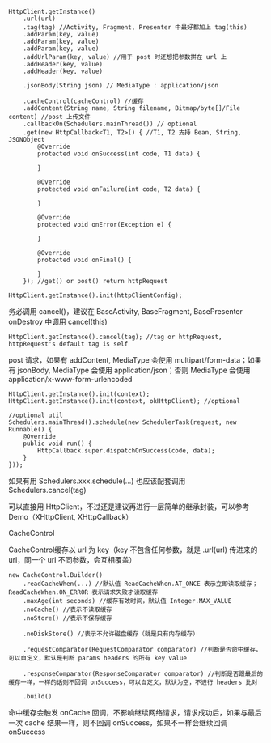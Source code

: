 ````
HttpClient.getInstance()
    .url(url)
    .tag(tag) //Activity, Fragment, Presenter 中最好都加上 tag(this)
    .addParam(key, value)
    .addParam(key, value)
    .addParam(key, value)
    .addUrlParam(key, value) //用于 post 时还想把参数拼在 url 上
    .addHeader(key, value)
    .addHeader(key, value)

    .jsonBody(String json) // MediaType : application/json

    .cacheControl(cacheControl) //缓存
    .addContent(String name, String filename, Bitmap/byte[]/File content) //post 上传文件
    .callbackOn(Schedulers.mainThread()) // optional
    .get(new HttpCallback<T1, T2>() { //T1, T2 支持 Bean, String, JSONObject
        @Override
        protected void onSuccess(int code, T1 data) {

        }

        @Override
        protected void onFailure(int code, T2 data) {

        }

        @Override
        protected void onError(Exception e) {

        }

        @Override
        protected void onFinal() {
    
        }
    }); //get() or post() return httpRequest

HttpClient.getInstance().init(httpClientConfig);  
````

务必调用 cancel()，建议在 BaseActivity, BaseFragment, BasePresenter onDestroy 中调用 cancel(this)

````
HttpClient.getInstance().cancel(tag); //tag or httpRequest, httpRequest's default tag is self
````


post 请求，如果有 addContent, MediaType 会使用 multipart/form-data；如果有 jsonBody, MediaType 会使用 application/json；否则 MediaType 会使用 application/x-www-form-urlencoded


````
HttpClient.getInstance().init(context);
HttpClient.getInstance().init(context, okHttpClient); //optional
````

````
//optional util
Schedulers.mainThread().schedule(new SchedulerTask(request, new Runnable() {
    @Override
    public void run() {
        HttpCallback.super.dispatchOnSuccess(code, data);
    }
}));
````

如果有用 Schedulers.xxx.schedule(...) 也应该配套调用 Schedulers.cancel(tag)


可以直接用 HttpClient，不过还是建议再进行一层简单的继承封装，可以参考 Demo（XHttpClient, XHttpCallback）

 

 

CacheControl

CacheControl缓存以 url 为 key（key 不包含任何参数，就是 .url(url) 传进来的 url，同一个 url 不同参数，会互相覆盖）

````
new CacheControl.Builder()
    .readCacheWhen(...) //默认值 ReadCacheWhen.AT_ONCE 表示立即读取缓存；ReadCacheWhen.ON_ERROR 表示请求失败才读取缓存
    .maxAge(int seconds) //缓存有效时间，默认值 Integer.MAX_VALUE
    .noCache() //表示不读取缓存
    .noStore() //表示不保存缓存

    .noDiskStore() //表示不允许磁盘缓存（就是只有内存缓存）

    .requestComparator(RequestComparator comparator) //判断是否命中缓存，可以自定义，默认是判断 params headers 的所有 key value

    .responseComparator(ResponseComparator comparator) //判断是否跟最后的缓存一样，一样的话则不回调 onSuccess，可以自定义，默认为空，不进行 headers 比对

    .build()
````

命中缓存会触发 onCache 回调，不影响继续网络请求，请求成功后，如果与最后一次 cache 结果一样，则不回调 onSuccess，如果不一样会继续回调 onSuccess